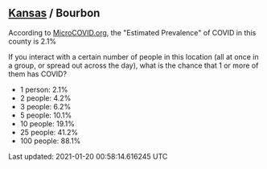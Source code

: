 
## [Kansas](/united-states/kansas) / Bourbon

According to [MicroCOVID.org](http://microcovid.org),
the "Estimated Prevalence" of COVID in this county is 2.1%

If you interact with a certain number of people in this location
(all at once in a group, or spread out across the day), what is the chance that
1 or more of them has COVID?

- 1 person: 2.1%
- 2 people: 4.2%
- 3 people: 6.2%
- 5 people: 10.1%
- 10 people: 19.1%
- 25 people: 41.2%
- 100 people: 88.1%

Last updated: 2021-01-20 00:58:14.616245 UTC
